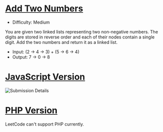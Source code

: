 [Add Two Numbers](https://leetcode.com/problems/add-two-numbers/)
========
- Difficulty: Medium

You are given two linked lists representing two non-negative numbers. The digits are stored in reverse order and each of their nodes contain a single digit. Add the two numbers and return it as a linked list.

- Input: (2 -> 4 -> 3) + (5 -> 6 -> 4)
- Output: 7 -> 0 -> 8

[JavaScript Version](https://github.com/fukuball/LeetCode/blob/master/Q2/q2-add-two-numbers.js)
========
![Submission Details](https://github.com/fukuball/LeetCode/blob/master/Q1/q2-add-two-numbers-js.png)

[PHP Version](https://github.com/fukuball/LeetCode/blob/master/Q2/q2-add-two-numbers.php)
========
LeetCode can't support PHP currently.